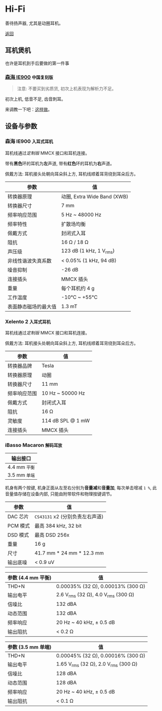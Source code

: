 # Hi-Fi

善待扬声器, 尤其是动圈耳机。

[返回](../README.md)

## 耳机煲机

也许是耳机到手后要做的第一件事

### [森海 IE900](#森海-ie900-入耳式耳机) `中国复刻版`

> 注意: 不要买到劣质货, 初次上机表现为解析力不足。

初次上机, 低音不足, 齿音刺耳。

来调教一下吧：[这样做](ie900_run-in.md)。

## 设备与参数

### 森海 IE900 `入耳式耳机`

耳机线通过*定制版* MMCX 接口和耳机连接。

带有**黑色**环的耳机为**左**声道, 带有**红色**环的耳机为**右**声道。

佩戴方法: 耳机接头处朝向耳朵斜上方, 耳机线顺着耳背绕到耳朵后方。

| 参数 | 值 |
| --- | --- |
| 转换器原理 | 动圈, Extra Wide Band (XWB) |
| 转换器尺寸 | 7 mm |
| 频率响应范围 | 5 Hz ~ 48000 Hz |
| 频率特性 | 扩散场均衡 |
| 佩戴方式 | 封闭式入耳 |
| 阻抗 | 16 Ω / 18 Ω |
| 声压级 | 123 dB (1 kHz, 1 V<sub>rms</sub>) |
| 非线性谐波失真系数 | < 0.05% (1 kHz, 94 dB) |
| 噪音抑制 | -26 dB |
| 连接插头 | MMCX 插头 |
| 重量 | 每个耳机约 4 g |
| 工作温度 | -10°C ~ +55°C |
| 表面静态磁场的最大值 | 1.3 mT |

### Xelento 2 `入耳式耳机`

耳机线通过*定制版* MMCX 接口和耳机连接。

佩戴方法: 耳机接头处朝向耳朵斜上方, 耳机线顺着耳背绕到耳朵后方。

| 参数 | 值 |
| --- | --- |
| 转换器品牌 | Tesla |
| 转换器原理 | 动圈 |
| 转换器尺寸 | 11 mm |
| 频率响应范围 | 10 Hz ~ 50000 Hz |
| 佩戴方式 | 封闭式入耳 |
| 阻抗 | 16 Ω |
| 灵敏度 | 114 dB SPL @ 1 mW |
| 连接插头 | MMCX 插头 |

### iBasso Macaron `解码耳放`

| 输出接口 |
| --- |
| 4.4 mm `平衡` |
| 3.5 mm `单端` |

机身有两个按键, 机身正面从左至右分别为**音量减**和**音量加**, 每次单击增减 `1 %`, 此音量值存储在设备内部, 只能由附带软件和物理按键调节。

| 参数 | 值 |
| --- | --- |
| DAC 芯片 | `CS43131` x2 (分别负责左右声道) |
| PCM 模式 | 最高 384 kHz, 32 bit |
| DSD 模式 | 最高 DSD 256x |
| 重量 | 16 g |
| 尺寸 | 41.7 mm * 24 mm * 12.3 mm |
| 输出底噪 | < 0.9 uV |

| 参数 (4.4 mm 平衡) | 值 |
| --- | --- |
| THD+N | 0.00035% (32 Ω), 0.00013% (300 Ω) |
| 输出电平 | 2.6 V<sub>rms</sub> (32 Ω), 4.0 V<sub>rms</sub> (300 Ω) |
| 信噪比 | 132 dBA |
| 动态范围 | 132 dBA |
| 频率响应 | 20 Hz ~ 40 kHz, ± 0.5 dB |
| 输出阻抗 | < 0.2 Ω |

| 参数 (3.5 mm 单端) | 值 |
| --- | --- |
| THD+N | 0.00045% (32 Ω), 0.00016% (300 Ω) |
| 输出电平 | 1.65 V<sub>rms</sub> (32 Ω), 2.0 V<sub>rms</sub> (300 Ω) |
| 信噪比 | 128 dBA |
| 动态范围 | 128 dBA |
| 频率响应 | 20 Hz ~ 40 kHz, ± 0.5 dB |
| 输出阻抗 | < 0.1 Ω |
